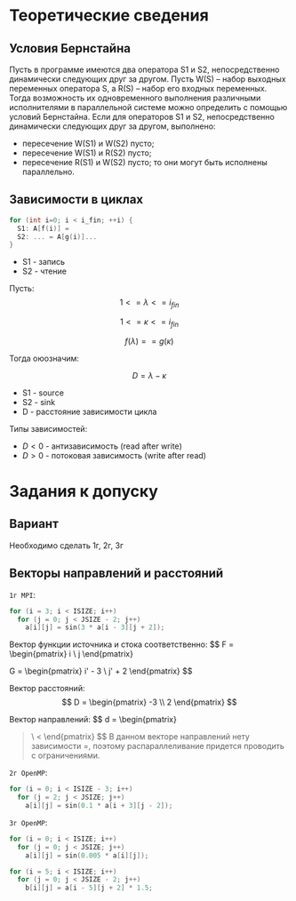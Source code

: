 # Теоретические сведения
## Условия Бернстайна
Пусть в программе имеются два оператора S1 и S2,
непосредственно динамически следующих друг за другом. Пусть
W(S) – набор выходных переменных оператора S, а R(S) – набор его
входных переменных. Тогда возможность их одновременного
выполнения различными исполнителями в параллельной системе
можно определить с помощью условий Бернстайна.
Если для операторов S1 и S2, непосредственно
динамически следующих друг за другом, выполнено:
 - пересечение W(S1) и W(S2) пусто;
 - пересечение W(S1) и R(S2) пусто;
 - пересечение R(S1) и W(S2) пусто;
то они могут быть исполнены параллельно.

## Зависимости в циклах
```cpp
for (int i=0; i < i_fin; ++i) {
  S1: A[f(i)] = 
  S2: ... = A[g(i)]...
}
```

- S1 - запись
- S2 - чтение

Пусть:
$$
1 <= \lambda <= i_{fin}
$$

$$
1 <= \kappa <= i_{fin} 
$$

$$
f(\lambda) == g(\kappa)
$$

Тогда оюозначим:

$$
D = \lambda - \kappa
$$

- S1 - source
- S2 - sink
- D - расстояние зависимости цикла

Типы зависимостей:
- $D < 0$ - антизависимость (read after write)
- $D > 0$ - потоковая зависимость (write after read)

# Задания к допуску
## Вариант
Необходимо сделать 1г, 2г, 3г

## Векторы направлений и расстояний
`1г MPI`:
```cpp
for (i = 3; i < ISIZE; i++)
  for (j = 0; j < JSIZE - 2; j++)
    a[i][j] = sin(3 * a[i - 3][j + 2]);
```
Вектор функции источника и стока соответственно:
$$
F =
\begin{pmatrix}
  i \\
  j
\end{pmatrix}

G =
\begin{pmatrix}
  i' - 3 \\
  j' + 2
\end{pmatrix}
$$

Вектор расстояний:
$$
D = 
\begin{pmatrix}
  -3 \\
  2
\end{pmatrix}
$$

Вектор направлений:
$$
d = 
\begin{pmatrix}
  > \\
  <
\end{pmatrix}
$$
В данном векторе направлений нету зависимости =, поэтому распараллеливание придется проводить с ограничениями.



`2г OpenMP`:
```cpp
for (i = 0; i < ISIZE - 3; i++)
  for (j = 2; j < JSIZE; j++)
    a[i][j] = sin(0.1 * a[i + 3][j - 2]);
```

`3г OpenMP`:
```cpp
for (i = 0; i < ISIZE; i++)
  for (j = 0; j < JSIZE; j++)
    a[i][j] = sin(0.005 * a[i][j]);

for (i = 5; i < ISIZE; i++)
  for (j = 0; j < JSIZE - 2; j++)
    b[i][j] = a[i - 5][j + 2] * 1.5;
```